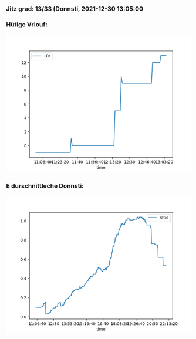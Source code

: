 ### Jitz grad: 13/33 (Donnsti, 2021-12-30 13:05:00

### Hütige Vrlouf:
![Graph](Today.png)

### E durschnittleche Donnsti:
![Graph](Donnsti.png)
